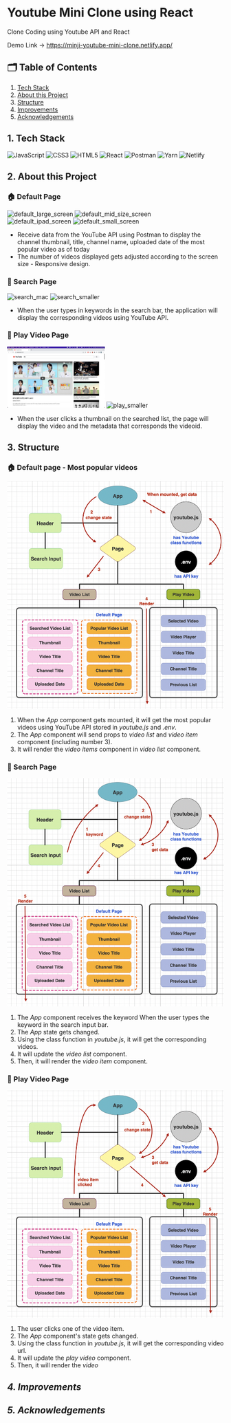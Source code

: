# Youtube Mini Clone using React

Clone Coding using Youtube API and React

Demo Link → https://minji-youtube-mini-clone.netlify.app/

## 🗂 Table of Contents

1. [Tech Stack](#1-tech-stack)
2. [About this Project](#2-about-this-project)
3. [Structure](#3-structure)
4. [Improvements](#4-improvements)
5. [Acknowledgements](#5-acknowledgements)

## 1. Tech Stack

<img alt="JavaScript" src="https://img.shields.io/badge/javascript%20-%23323330.svg?&style=for-the-badge&logo=javascript&logoColor=%23F7DF1E"/> <img alt="CSS3" src="https://img.shields.io/badge/css3%20-%231572B6.svg?&style=for-the-badge&logo=css3&logoColor=white"/> <img alt="HTML5" src="https://img.shields.io/badge/html5%20-%23E34F26.svg?&style=for-the-badge&logo=html5&logoColor=white"/> <img alt="React" src="https://img.shields.io/badge/react%20-%2320232a.svg?&style=for-the-badge&logo=react&logoColor=%2361DAFB"/> <img alt="Postman" src="https://img.shields.io/badge/Postman-FF6C37?style=for-the-badge&logo=postman&logoColor=red" /> <img alt="Yarn" src ="https://img.shields.io/badge/Yarn-2c8ebb.svg?&style=for-the-badge&logo=yarn&logoColor=white"/> <img alt="Netlify" src ="https://img.shields.io/badge/Netlify-00c7b7.svg?&style=for-the-badge&logo=netlify&logoColor=white"/>

## 2. About this Project

### 🏠 Default Page

<div>
<img width="45%" alt="default_large_screen" src="/public/images/readme/default_mac.png"> 
<img width="45%" alt="default_mid_size_screen" src="/public/images/readme/default_mac_smaller.png">
</div>

<div>
<img width="45%" alt="default_ipad_screen" src="/public/images/readme/default_ipad.png"> 
<img width="45%" alt="default_small_screen" src="/public/images/readme/default_small.png">
</div>

- Receive data from the YouTube API using Postman to display the channel thumbnail, title, channel name, uploaded date of the most popular video as of today
- The number of videos displayed gets adjusted according to the screen size - Responsive design.

### 🔎 Search Page

<div>
<img width="45%" alt="search_mac" src="/public/images/readme/search_mac.png"> 
<img width="45%" alt="search_smaller" src="/public/images/readme/search_smaller.png">
</div>

- When the user types in keywords in the search bar, the application will display the corresponding videos using YouTube API.

### 📼 Play Video Page

<div>
<img width="45%" alt="play_mac" src="/public/images/readme/play_mac.png"> 
<img width="45%" alt="play_smaller" src="/public/images/readme/play_smaller.png">
</div>

- When the user clicks a thumbnail on the searched list, the page will display the video and the metadata that corresponds the videoid.

## 3. Structure

### 🏠 Default page - Most popular videos

<div>
<img width="100%" alt="default_structure" src="/public/images/readme/default_structure.png">
</div>

1. When the <em>App</em> component gets mounted, it will get the most popular videos using YouTube API stored in <em>youtube.js</em> and <em>.env</em>.
2. The <em>App</em> component will send props to <em>video list</em> and <em>video item</em> component (including number 3).
3. It will render the <em>video items</em> component in <em>video list</em> component.

### 🔎 Search Page

<div>
<img width="100%" alt="keyword_structure" src="/public/images/readme/keyword_structure.png">
</div>

1. The <em>App</em> component receives the keyword When the user types the keyword in the search input bar.
2. The <em>App</em> state gets changed.
3. Using the class function in <em>youtube.js</em>, it will get the corresponding videos.
4. It will update the <em>video list</em> component.
5. Then, it will render the <em>video item</em> component.

### 📼 Play Video Page

<div>
<img width="100%" alt="play_structure" src="/public/images/readme/play_structure.png">
</div>

1. The user clicks one of the video item.
2. The <em>App</em> component's state gets changed.
3. Using the class function in <em>youtube.js</em>, it will get the corresponding video url.
4. It will update the <em>play video</em> component.
5. Then, it will render the <em>video

## 4. Improvements

## 5. Acknowledgements
